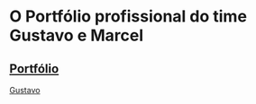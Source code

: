 # O Portfólio profissional do time Gustavo e Marcel

## [Portfólio](http://guscel.github.io)

[Gustavo](https://github.com/mende1)
